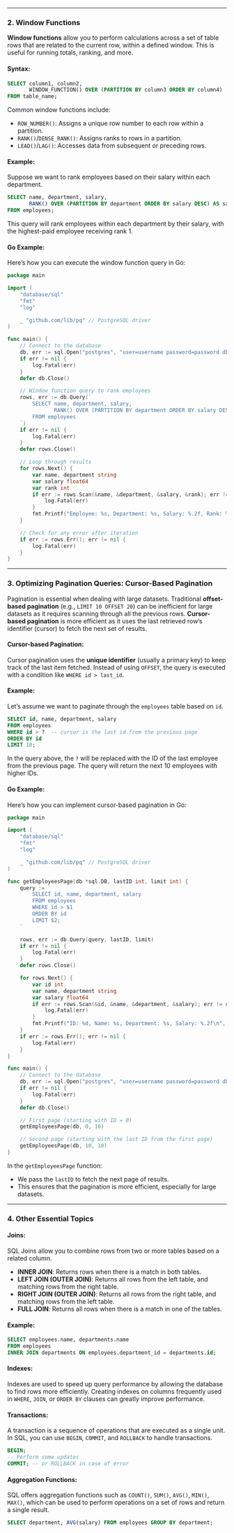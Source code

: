 
---

### **2. Window Functions**

**Window functions** allow you to perform calculations across a set of table rows that are related to the current row, within a defined window. This is useful for running totals, ranking, and more.

#### **Syntax**:
```sql
SELECT column1, column2, 
       WINDOW_FUNCTION() OVER (PARTITION BY column3 ORDER BY column4)
FROM table_name;
```

Common window functions include:
- `ROW_NUMBER()`: Assigns a unique row number to each row within a partition.
- `RANK()`/`DENSE_RANK()`: Assigns ranks to rows in a partition.
- `LEAD()`/`LAG()`: Accesses data from subsequent or preceding rows.

#### **Example**:

Suppose we want to rank employees based on their salary within each department.

```sql
SELECT name, department, salary,
       RANK() OVER (PARTITION BY department ORDER BY salary DESC) AS salary_rank
FROM employees;
```

This query will rank employees within each department by their salary, with the highest-paid employee receiving rank 1.

#### **Go Example**:

Here’s how you can execute the window function query in Go:

```go
package main

import (
	"database/sql"
	"fmt"
	"log"

	_ "github.com/lib/pq" // PostgreSQL driver
)

func main() {
	// Connect to the database
	db, err := sql.Open("postgres", "user=username password=password dbname=company sslmode=disable")
	if err != nil {
		log.Fatal(err)
	}
	defer db.Close()

	// Window function query to rank employees
	rows, err := db.Query(`
		SELECT name, department, salary,
               RANK() OVER (PARTITION BY department ORDER BY salary DESC) AS salary_rank
		FROM employees
	`)
	if err != nil {
		log.Fatal(err)
	}
	defer rows.Close()

	// Loop through results
	for rows.Next() {
		var name, department string
		var salary float64
		var rank int
		if err := rows.Scan(&name, &department, &salary, &rank); err != nil {
			log.Fatal(err)
		}
		fmt.Printf("Employee: %s, Department: %s, Salary: %.2f, Rank: %d\n", name, department, salary, rank)
	}

	// Check for any error after iteration
	if err := rows.Err(); err != nil {
		log.Fatal(err)
	}
}
```

---

### **3. Optimizing Pagination Queries: Cursor-Based Pagination**

Pagination is essential when dealing with large datasets. Traditional **offset-based pagination** (e.g., `LIMIT 10 OFFSET 20`) can be inefficient for large datasets as it requires scanning through all the previous rows. **Cursor-based pagination** is more efficient as it uses the last retrieved row’s identifier (cursor) to fetch the next set of results.

#### **Cursor-based Pagination**:
Cursor pagination uses the **unique identifier** (usually a primary key) to keep track of the last item fetched. Instead of using `OFFSET`, the query is executed with a condition like `WHERE id > last_id`.

#### **Example**:

Let’s assume we want to paginate through the `employees` table based on `id`.

```sql
SELECT id, name, department, salary
FROM employees
WHERE id > ?  -- cursor is the last id from the previous page
ORDER BY id
LIMIT 10;
```

In the query above, the `?` will be replaced with the ID of the last employee from the previous page. The query will return the next 10 employees with higher IDs.

#### **Go Example**:

Here’s how you can implement cursor-based pagination in Go:

```go
package main

import (
	"database/sql"
	"fmt"
	"log"

	_ "github.com/lib/pq" // PostgreSQL driver
)

func getEmployeesPage(db *sql.DB, lastID int, limit int) {
	query := `
		SELECT id, name, department, salary
		FROM employees
		WHERE id > $1
		ORDER BY id
		LIMIT $2;
	`

	rows, err := db.Query(query, lastID, limit)
	if err != nil {
		log.Fatal(err)
	}
	defer rows.Close()

	for rows.Next() {
		var id int
		var name, department string
		var salary float64
		if err := rows.Scan(&id, &name, &department, &salary); err != nil {
			log.Fatal(err)
		}
		fmt.Printf("ID: %d, Name: %s, Department: %s, Salary: %.2f\n", id, name, department, salary)
	}
	if err := rows.Err(); err != nil {
		log.Fatal(err)
	}
}

func main() {
	// Connect to the database
	db, err := sql.Open("postgres", "user=username password=password dbname=company sslmode=disable")
	if err != nil {
		log.Fatal(err)
	}
	defer db.Close()

	// First page (starting with ID = 0)
	getEmployeesPage(db, 0, 10)

	// Second page (starting with the last ID from the first page)
	getEmployeesPage(db, 10, 10)
}
```

In the `getEmployeesPage` function:
- We pass the `lastID` to fetch the next page of results.
- This ensures that the pagination is more efficient, especially for large datasets.

---

### **4. Other Essential Topics**

#### **Joins**:
SQL Joins allow you to combine rows from two or more tables based on a related column.

- **INNER JOIN**: Returns rows when there is a match in both tables.
- **LEFT JOIN (OUTER JOIN)**: Returns all rows from the left table, and matching rows from the right table.
- **RIGHT JOIN (OUTER JOIN)**: Returns all rows from the right table, and matching rows from the left table.
- **FULL JOIN**: Returns all rows when there is a match in one of the tables.

#### **Example**: 
```sql
SELECT employees.name, departments.name
FROM employees
INNER JOIN departments ON employees.department_id = departments.id;
```

#### **Indexes**:
Indexes are used to speed up query performance by allowing the database to find rows more efficiently. Creating indexes on columns frequently used in `WHERE`, `JOIN`, or `ORDER BY` clauses can greatly improve performance.

#### **Transactions**:
A transaction is a sequence of operations that are executed as a single unit. In SQL, you can use `BEGIN`, `COMMIT`, and `ROLLBACK` to handle transactions.

```sql
BEGIN;
-- Perform some updates
COMMIT; -- or ROLLBACK in case of error
```

#### **Aggregation Functions**:
SQL offers aggregation functions such as `COUNT()`, `SUM()`, `AVG()`, `MIN()`, `MAX()`, which can be used to perform operations on a set of rows and return a single result.

```sql
SELECT department, AVG(salary) FROM employees GROUP BY department;
```

